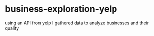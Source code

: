 # business-exploration-yelp
using an API from yelp I gathered data to analyze businesses and their quality
